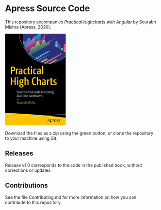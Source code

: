 # Apress Source Code

This repository accompanies [*Practical Highcharts with Angular*](http://www.apress.com/9781484257432) by Sourabh Mishra (Apress, 2020).

[comment]: #cover
![Cover image](9781484257432.jpg)

Download the files as a zip using the green button, or clone the repository to your machine using Git.

## Releases

Release v1.0 corresponds to the code in the published book, without corrections or updates.

## Contributions

See the file Contributing.md for more information on how you can contribute to this repository.